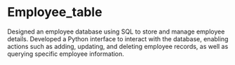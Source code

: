 # Employee_table
Designed an employee database using SQL to store and manage employee details. Developed a Python interface to interact with the database, enabling actions such as adding, updating, and deleting employee records, as well as querying specific employee information.
